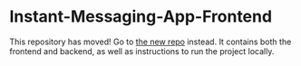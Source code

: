 # Instant-Messaging-App-Frontend

This repository has moved! Go to [the new repo](https://github.com/rsbruce/Instant-Messaging-App) instead. It contains both the frontend and backend, as well as instructions to run the project locally.
